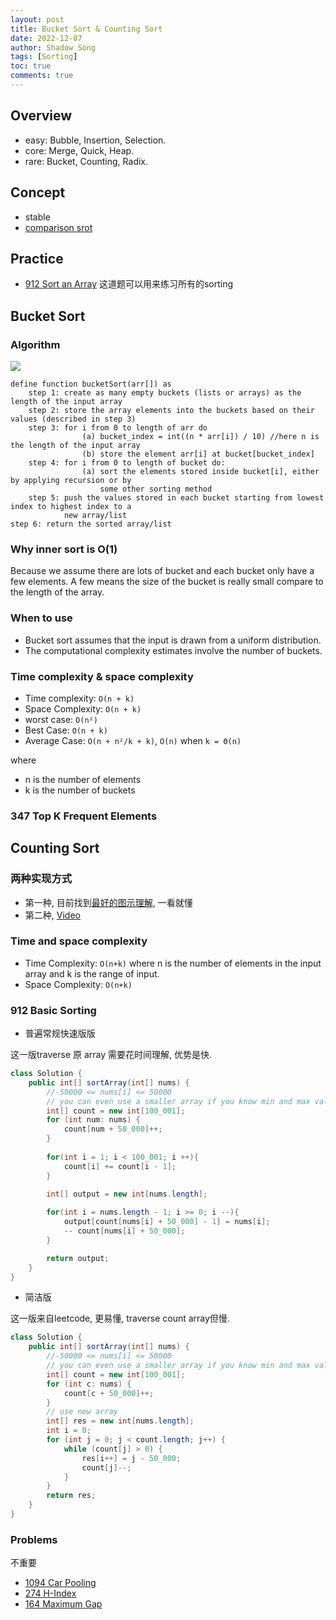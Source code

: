 ```yaml
---
layout: post 
title: Bucket Sort & Counting Sort
date: 2022-12-07
author: Shadow Song
tags: [Sorting]
toc: true
comments: true
---
```


## Overview

- easy: Bubble, Insertion, Selection. 
- core: Merge, Quick, Heap. 
- rare: Bucket, Counting, Radix. 

## Concept

- stable
- [comparison srot](https://en.wikipedia.org/wiki/Comparison_sort#:~:text=A%20comparison%20sort%20is%20a,in%20the%20final%20sorted%20list.)

## Practice

- [912 Sort an Array](https://leetcode.com/problems/sort-an-array/) 这道题可以用来练习所有的sorting

## Bucket Sort

### Algorithm

![](https://media.geeksforgeeks.org/wp-content/cdn-uploads/scene01801.jpg)

```
define function bucketSort(arr[]) as
    step 1: create as many empty buckets (lists or arrays) as the length of the input array
    step 2: store the array elements into the buckets based on their values (described in step 3)
    step 3: for i from 0 to length of arr do
                (a) bucket_index = int((n * arr[i]) / 10) //here n is the length of the input array
                (b) store the element arr[i] at bucket[bucket_index]
    step 4: for i from 0 to length of bucket do:
                (a) sort the elements stored inside bucket[i], either by applying recursion or by 
                    some other sorting method
    step 5: push the values stored in each bucket starting from lowest index to highest index to a 
            new array/list
step 6: return the sorted array/list
```

### Why inner sort is O(1)

Because we assume there are lots of bucket and each bucket only have a few elements. A few means the size of the bucket is really small compare to the length of the array. 

### When to use

- Bucket sort assumes that the input is drawn from a uniform distribution.
- The computational complexity estimates involve the number of buckets.

### Time complexity & space complexity

- Time complexity: `O(n + k)`
- Space Complexity: `O(n + k)`
- worst case: `O(n²)`
- Best Case: `O(n + k)`
- Average Case: `O(n + n²/k + k)`, `O(n)` when `k = Θ(n)`

where

- n is the number of elements
- k is the number of buckets

### 347 Top K Frequent Elements

## Counting Sort


### 两种实现方式

- 第一种, 目前找到[最好的图示理解](https://www.evernote.com/shard/s573/sh/2d2e97f4-cdf3-4e4a-acdf-b1e38d110709/76bef9329ebc7082c1060712a08845b2), 一看就懂
- 第二种, [Video](https://youtu.be/7zuGmKfUt7s)

### Time and space complexity

- Time Complexity: `O(n+k)` where n is the number of elements in the input array and k is the range of input. 
- Space Complexity: `O(n+k)`

### 912 Basic Sorting

- 普遍常规快速版版

这一版traverse 原 array 需要花时间理解, 优势是快. 

```java
class Solution {
    public int[] sortArray(int[] nums) {
        //-50000 <= nums[i] <= 50000
        // you can even use a smaller array if you know min and max values
        int[] count = new int[100_001]; 
        for (int num: nums) {
            count[num + 50_000]++;
        }
        
        for(int i = 1; i < 100_001; i ++){
            count[i] += count[i - 1];
        }
        
        int[] output = new int[nums.length];

        for(int i = nums.length - 1; i >= 0; i --){
            output[count[nums[i] + 50_000] - 1] = nums[i];
            -- count[nums[i] + 50_000];
        }

        return output;
    }
}
```

- 简洁版

这一版来自leetcode, 更易懂, traverse count array但慢. 

```java
class Solution {
    public int[] sortArray(int[] nums) {
        //-50000 <= nums[i] <= 50000
        // you can even use a smaller array if you know min and max values
        int[] count = new int[100_001]; 
        for (int c: nums) {
            count[c + 50_000]++;
        }
        // use new array
        int[] res = new int[nums.length];
        int i = 0;
        for (int j = 0; j < count.length; j++) {
            while (count[j] > 0) {
                res[i++] = j - 50_000;
                count[j]--;
            }
        }
        return res;
    }
}
```

### Problems

不重要

- [1094 Car Pooling](https://leetcode.com/problems/car-pooling/)
- [274 H-Index](https://leetcode.com/problems/h-index/)
- [164 Maximum Gap](https://leetcode.com/problems/maximum-gap/)



